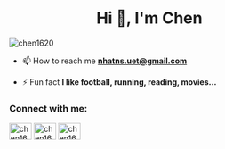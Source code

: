 <h1 align="center">Hi 👋, I'm Chen</h1>

<p align="left"> <img src="https://komarev.com/ghpvc/?username=chen1620&label=Profile%20views&color=0e75b6&style=flat" alt="chen1620" /> </p>

- 📫 How to reach me **nhatns.uet@gmail.com**

- ⚡ Fun fact **I like football, running, reading, movies...**

<h3 align="left">Connect with me:</h3>
<p align="left">
<a href="https://www.linkedin.com/in/ngo-sach-nhat-chen-474289194/" target="blank"><img align="center" src="https://raw.githubusercontent.com/rahuldkjain/github-profile-readme-generator/master/src/images/icons/Social/linked-in-alt.svg" alt="chen1620" height="30" width="40" /></a>
<a href="https://www.facebook.com/nhatns" target="blank"><img align="center" src="https://raw.githubusercontent.com/rahuldkjain/github-profile-readme-generator/master/src/images/icons/Social/facebook.svg" alt="chen1620" height="30" width="40" /></a>
<a href="https://www.instagram.com/nhatminh1620/" target="blank"><img align="center" src="https://raw.githubusercontent.com/rahuldkjain/github-profile-readme-generator/master/src/images/icons/Social/instagram.svg" alt="chen1620" height="30" width="40" /></a>
